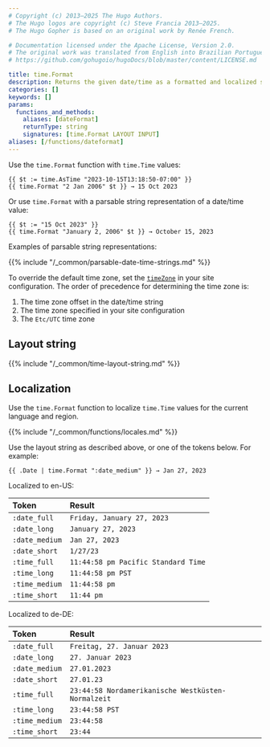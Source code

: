 ```yaml
---
# Copyright (c) 2013–2025 The Hugo Authors.
# The Hugo logos are copyright (c) Steve Francia 2013–2025.
# The Hugo Gopher is based on an original work by Renée French.

# Documentation licensed under the Apache License, Version 2.0.
# The original work was translated from English into Brazilian Portuguese.
# https://github.com/gohugoio/hugoDocs/blob/master/content/LICENSE.md

title: time.Format
description: Returns the given date/time as a formatted and localized string.
categories: []
keywords: []
params:
  functions_and_methods:
    aliases: [dateFormat]
    returnType: string
    signatures: [time.Format LAYOUT INPUT]
aliases: [/functions/dateformat]
---
```


Use the `time.Format` function with `time.Time` values:

```go-html-template
{{ $t := time.AsTime "2023-10-15T13:18:50-07:00" }}
{{ time.Format "2 Jan 2006" $t }} → 15 Oct 2023
```

Or use `time.Format` with a parsable string representation of a date/time value:

```go-html-template
{{ $t := "15 Oct 2023" }}
{{ time.Format "January 2, 2006" $t }} → October 15, 2023
```

Examples of parsable string representations:

{{% include "/_common/parsable-date-time-strings.md" %}}

To override the default time zone, set the [`timeZone`] in your site configuration. The order of precedence for determining the time zone is:

1. The time zone offset in the date/time string
1. The time zone specified in your site configuration
1. The `Etc/UTC` time zone

[`timeZone`]: /configuration/all/#timezone

## Layout string

{{% include "/_common/time-layout-string.md" %}}

## Localization

Use the `time.Format` function to localize `time.Time` values for the current language and region.

{{% include "/_common/functions/locales.md" %}}

Use the layout string as described above, or one of the tokens below. For example:

```go-html-template
{{ .Date | time.Format ":date_medium" }} → Jan 27, 2023
```

Localized to en-US:

Token|Result
:--|:--
`:date_full`|`Friday, January 27, 2023`
`:date_long`|`January 27, 2023`
`:date_medium`|`Jan 27, 2023`
`:date_short`|`1/27/23`
`:time_full`|`11:44:58 pm Pacific Standard Time`
`:time_long`|`11:44:58 pm PST`
`:time_medium`|`11:44:58 pm`
`:time_short`|`11:44 pm`

Localized to de-DE:

Token|Result
:--|:--
`:date_full`|`Freitag, 27. Januar 2023`
`:date_long`|`27. Januar 2023`
`:date_medium`|`27.01.2023`
`:date_short`|`27.01.23`
`:time_full`|`23:44:58 Nordamerikanische Westküsten-Normalzeit`
`:time_long`|`23:44:58 PST`
`:time_medium`|`23:44:58`
`:time_short`|`23:44`
